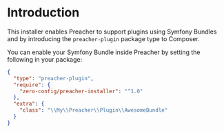 # Introduction

This installer enables Preacher to support plugins using Symfony Bundles and by
introducing the `preacher-plugin` package type to Composer.

You can enable your Symfony Bundle inside Preacher by setting the following in
your package:

```json
{
  "type": "preacher-plugin",
  "require": {
    "zero-config/preacher-installer": "^1.0"
  },
  "extra": {
    "class": "\\My\\Preacher\\Plugin\\AwesomeBundle"
  }
}
```

